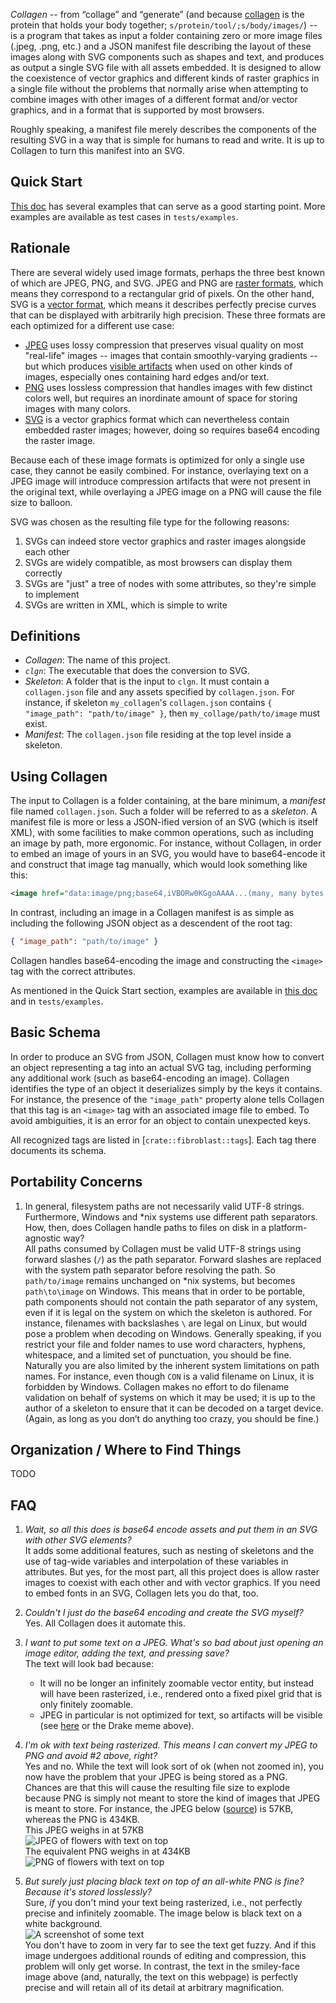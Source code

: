 *Collagen* -- from “collage” and “generate” (and because
   [collagen](https://en.wikipedia.org/wiki/Collagen) is the protein that holds your
body together; `s/protein/tool/;s/body/images/`) -- is a program that takes as input
a folder containing zero or more image files (.jpeg, .png, etc.) and a JSON manifest
file describing the layout of these images along with SVG components such as shapes
and text, and produces as output a single SVG file with all assets embedded. It is
designed to allow the coexistence of vector graphics and different kinds of raster
graphics in a single file without the problems that normally arise when attempting to
   combine images with other images of a different format and/or vector graphics, and in
   a format that is supported by most browsers.

Roughly speaking, a manifest file merely describes the components of the resulting SVG
in a way that is simple for humans to read and write. It is up to Collagen to turn this
manifest into an SVG.

## Quick Start

[This doc](https://rben01.github.io/collagen) has several examples that can serve as a
good starting point. More examples are available as test cases in `tests/examples`.

## Rationale

There are several widely used image formats, perhaps the three best known of which are
JPEG, PNG, and SVG. JPEG and PNG are [raster
formats](https://en.wikipedia.org/wiki/Raster_graphics), which means they correspond to
a rectangular grid of pixels. On the other hand, SVG is a [vector
format](https://en.wikipedia.org/wiki/Vector_graphics), which means it describes
perfectly precise curves that can be displayed with arbitrarily high precision. These
three formats are each optimized for a different use case:

- [JPEG](https://en.wikipedia.org/wiki/Jpeg) uses lossy compression that preserves
  visual quality on most "real-life" images -- images that contain smoothly-varying
  gradients -- but which produces [visible
  artifacts](https://en.wikipedia.org/wiki/Compression_artifact#Images) when used on
  other kinds of images, especially ones containing hard edges and/or text.
- [PNG](https://en.wikipedia.org/wiki/Portable_Network_Graphics) uses lossless
  compression that handles images with few distinct colors well, but requires an
  inordinate amount of space for storing images with many colors.
- [SVG](https://en.wikipedia.org/wiki/Scalable_Vector_Graphics) is a vector graphics
  format which can nevertheless contain embedded raster images; however, doing so
  requires base64 encoding the raster image.

Because each of these image formats is optimized for only a single use case, they cannot
be easily combined. For instance, overlaying text on a JPEG image will introduce
compression artifacts that were not present in the original text, while overlaying a
JPEG image on a PNG will cause the file size to balloon.

SVG was chosen as the resulting file type for the following reasons:

1. SVGs can indeed store vector graphics and raster images alongside each other
1. SVGs are widely compatible, as most browsers can display them correctly
1. SVGs are "just" a tree of nodes with some attributes, so they're simple to implement
1. SVGs are written in XML, which is simple to write

## Definitions

- *Collagen*: The name of this project.
- *`clgn`*: The executable that does the conversion to SVG.
- *Skeleton*: A folder that is the input to `clgn`. It must contain a `collagen.json`
  file and any assets specified by `collagen.json`. For instance, if skeleton
  `my_collagen`'s `collagen.json` contains `{ "image_path": "path/to/image" }`, then
  `my_collage/path/to/image` must exist.
- *Manifest*: The `collagen.json` file residing at the top level inside a skeleton.

## Using Collagen

The input to Collagen is a folder containing, at the bare minimum, a *manifest* file
named `collagen.json`. Such a folder will be referred to as a *skeleton*. A manifest
file is more or less a JSON-ified version of an SVG (which is itself XML), with some
facilities to make common operations, such as including an image by path, more
ergonomic. For instance, without Collagen, in order to embed an image of yours in an
SVG, you would have to base64-encode it and construct that image tag manually, which
would look something like this:

```xml
<image href="data:image/png;base64,iVBORw0KGgoAAAA...(many, many bytes omitted)..."></image>
```

 In contrast, including an image in a Collagen manifest is as simple as including the
 following JSON object as a descendent of the root tag:

```json
{ "image_path": "path/to/image" }
```

Collagen handles base64-encoding the image and constructing the `<image>` tag with the
correct attributes.

As mentioned in the Quick Start section, examples are available in [this
doc](https://rben01.github.io/collagen) and in `tests/examples`.

## Basic Schema

In order to produce an SVG from JSON, Collagen must know how to convert an object
representing a tag into an actual SVG tag, including performing any additional work
(such as base64-encoding an image). Collagen identifies the type of an object it
deserializes simply by the keys it contains. For instance, the presence of the
`"image_path"` property alone tells Collagen that this tag is an `<image>` tag with an
associated image file to embed. To avoid ambiguities, it is an error for an object to
contain unexpected keys.

All recognized tags are listed in [`crate::fibroblast::tags`]. Each tag there documents
its schema.

## Portability Concerns

1. In general, filesystem paths are not necessarily valid UTF-8 strings. Furthermore,
   Windows and \*nix systems use different path separators. How, then, does Collagen
   handle paths to files on disk in a platform-agnostic way?\
   All paths consumed by Collagen must be valid UTF-8 strings using forward slashes
   (`/`) as the path separator. Forward slashes are replaced with the system path
   separator before resolving the path. So `path/to/image` remains unchanged on \*nix
   systems, but becomes `path\to\image` on Windows. This means that in order to be
   portable, path components should not contain the path separator of any system, even
   if it is legal on the system on which the skeleton is authored. For instance,
   filenames with backslashes `\` are legal on Linux, but would pose a problem when
   decoding on Windows. Generally speaking, if you restrict your file and folder names
   to use word characters, hyphens, whitespace, and a limited set of punctuation, you
   should be fine.\
   Naturally you are also limited by the inherent system limitations on path names. For
   instance, even though `CON` is a valid filename on Linux, it is forbidden by Windows.
   Collagen makes no effort to do filename validation on behalf of systems on which it
   may be used; it is up to the author of a skeleton to ensure that it can be decoded on
   a target device. (Again, as long as you don’t do anything too crazy, you should be
   fine.)

## Organization / Where to Find Things

TODO

## FAQ

1. *Wait, so all this does is base64 encode assets and put them in an SVG with other SVG elements?*\
It adds some additional features, such as nesting of skeletons and the use of tag-wide variables and interpolation of these variables in attributes.
But yes, for the most part, all this project does is allow raster images to coexist with each other and with vector graphics.
If you need to embed fonts in an SVG, Collagen lets you do that, too.

1. *Couldn't I just do the base64 encoding and create the SVG myself?*\
Yes.
All Collagen does it automate this.

1. *I want to put some text on a JPEG. What's so bad about just opening an image editor, adding the text, and pressing save?*\
The text will look bad because:
    - It will no be longer an infinitely zoomable vector entity, but instead will have been rasterized, i.e., rendered onto a fixed pixel grid that is only finitely zoomable.
    - JPEG in particular is not optimized for text, so artifacts will be visible (see [here](https://commons.wikimedia.org/w/index.php?title=File:Jpeg-text-artifacts.gif&oldid=453916290) or the Drake meme above).

1. *I'm ok with text being rasterized. This means I can convert my JPEG to PNG and avoid #2 above, right?*\
Yes and no. While the text will look sort of ok (when not zoomed in), you now have the problem that your JPEG is being stored as a PNG.
Chances are that this will cause the resulting file size to explode because PNG is simply not meant to store the kind of images that JPEG is meant to store.
For instance, the JPEG below ([source](https://commons.wikimedia.org/w/index.php?title=File:Planta62.jpg&oldid=424889773)) is 57KB, whereas the PNG is 434KB.\
This JPEG weighs in at 57KB\
![JPEG of flowers with text on top](https://rben01.github.io/collagen/assets/pics/Planta62.jpg)\
The equivalent PNG weighs in at 434KB\
![PNG of flowers with text on top](https://rben01.github.io/collagen/assets/pics/Planta62.jpg)

1. *But surely just placing black text on top of an all-white PNG is fine? Because it's stored losslessly?*\
Sure, _if_ you don't mind your text being rasterized, i.e., not perfectly precise and infinitely zoomable.
The image below is black text on a white background.\
![A screenshot of some text](https://rben01.github.io/collagen/assets/pics/text_png.png)\
You don't have to zoom in very far to see the text get fuzzy.
And if this image undergoes additional rounds of editing and compression, this problem will only get worse.
In contrast, the text in the smiley-face image above (and, naturally, the text on this webpage) is perfectly precise and will retain all of its detail at arbitrary magnification.
